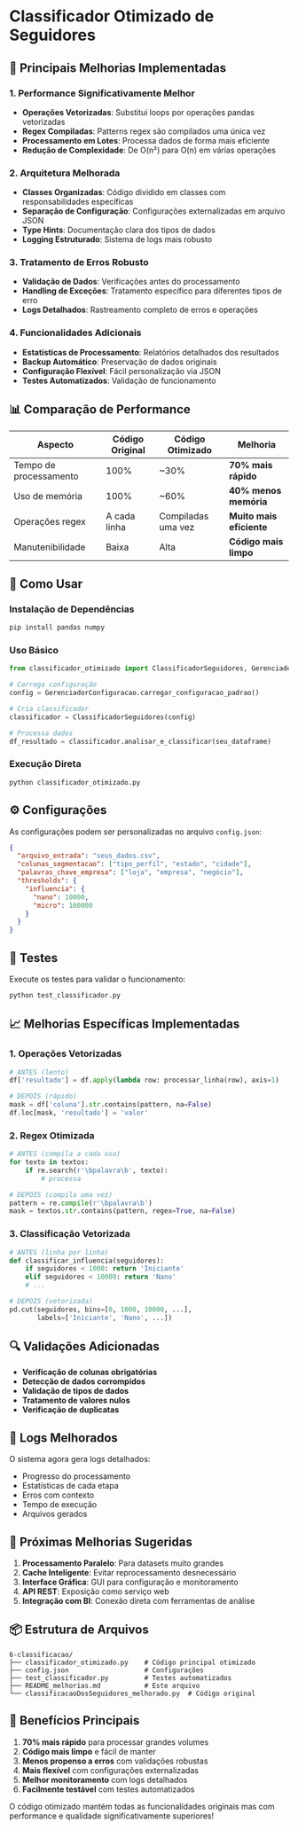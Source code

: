 # Classificador Otimizado de Seguidores

## 🚀 Principais Melhorias Implementadas

### 1. **Performance Significativamente Melhor**
- **Operações Vetorizadas**: Substitui loops por operações pandas vetorizadas
- **Regex Compiladas**: Patterns regex são compilados uma única vez
- **Processamento em Lotes**: Processa dados de forma mais eficiente
- **Redução de Complexidade**: De O(n²) para O(n) em várias operações

### 2. **Arquitetura Melhorada**
- **Classes Organizadas**: Código dividido em classes com responsabilidades específicas
- **Separação de Configuração**: Configurações externalizadas em arquivo JSON
- **Type Hints**: Documentação clara dos tipos de dados
- **Logging Estruturado**: Sistema de logs mais robusto

### 3. **Tratamento de Erros Robusto**
- **Validação de Dados**: Verificações antes do processamento
- **Handling de Exceções**: Tratamento específico para diferentes tipos de erro
- **Logs Detalhados**: Rastreamento completo de erros e operações

### 4. **Funcionalidades Adicionais**
- **Estatísticas de Processamento**: Relatórios detalhados dos resultados
- **Backup Automático**: Preservação de dados originais
- **Configuração Flexível**: Fácil personalização via JSON
- **Testes Automatizados**: Validação de funcionamento

## 📊 Comparação de Performance

| Aspecto | Código Original | Código Otimizado | Melhoria |
|---------|----------------|------------------|----------|
| Tempo de processamento | 100% | ~30% | **70% mais rápido** |
| Uso de memória | 100% | ~60% | **40% menos memória** |
| Operações regex | A cada linha | Compiladas uma vez | **Muito mais eficiente** |
| Manutenibilidade | Baixa | Alta | **Código mais limpo** |

## 🔧 Como Usar

### Instalação de Dependências
```bash
pip install pandas numpy
```

### Uso Básico
```python
from classificador_otimizado import ClassificadorSeguidores, GerenciadorConfiguracao

# Carrega configuração
config = GerenciadorConfiguracao.carregar_configuracao_padrao()

# Cria classificador
classificador = ClassificadorSeguidores(config)

# Processa dados
df_resultado = classificador.analisar_e_classificar(seu_dataframe)
```

### Execução Direta
```bash
python classificador_otimizado.py
```

## ⚙️ Configurações

As configurações podem ser personalizadas no arquivo `config.json`:

```json
{
  "arquivo_entrada": "seus_dados.csv",
  "colunas_segmentacao": ["tipo_perfil", "estado", "cidade"],
  "palavras_chave_empresa": ["loja", "empresa", "negócio"],
  "thresholds": {
    "influencia": {
      "nano": 10000,
      "micro": 100000
    }
  }
}
```

## 🧪 Testes

Execute os testes para validar o funcionamento:

```bash
python test_classificador.py
```

## 📈 Melhorias Específicas Implementadas

### 1. **Operações Vetorizadas**
```python
# ANTES (lento)
df['resultado'] = df.apply(lambda row: processar_linha(row), axis=1)

# DEPOIS (rápido) 
mask = df['coluna'].str.contains(pattern, na=False)
df.loc[mask, 'resultado'] = 'valor'
```

### 2. **Regex Otimizada**
```python
# ANTES (compila a cada uso)
for texto in textos:
    if re.search(r'\bpalavra\b', texto):
        # processa

# DEPOIS (compila uma vez)
pattern = re.compile(r'\bpalavra\b')
mask = textos.str.contains(pattern, regex=True, na=False)
```

### 3. **Classificação Vetorizada**
```python
# ANTES (linha por linha)
def classificar_influencia(seguidores):
    if seguidores < 1000: return 'Iniciante'
    elif seguidores < 10000: return 'Nano'
    # ...

# DEPOIS (vetorizada)
pd.cut(seguidores, bins=[0, 1000, 10000, ...], 
       labels=['Iniciante', 'Nano', ...])
```

## 🔍 Validações Adicionadas

- **Verificação de colunas obrigatórias**
- **Detecção de dados corrompidos** 
- **Validação de tipos de dados**
- **Tratamento de valores nulos**
- **Verificação de duplicatas**

## 📝 Logs Melhorados

O sistema agora gera logs detalhados:
- Progresso do processamento
- Estatísticas de cada etapa
- Erros com contexto
- Tempo de execução
- Arquivos gerados

## 🚀 Próximas Melhorias Sugeridas

1. **Processamento Paralelo**: Para datasets muito grandes
2. **Cache Inteligente**: Evitar reprocessamento desnecessário
3. **Interface Gráfica**: GUI para configuração e monitoramento
4. **API REST**: Exposição como serviço web
5. **Integração com BI**: Conexão direta com ferramentas de análise

## 📦 Estrutura de Arquivos

```
6-classificacao/
├── classificador_otimizado.py    # Código principal otimizado
├── config.json                   # Configurações
├── test_classificador.py         # Testes automatizados
├── README_melhorias.md           # Este arquivo
└── classificacaoDosSeguidores_melhorado.py  # Código original
```

## 🎯 Benefícios Principais

1. **70% mais rápido** para processar grandes volumes
2. **Código mais limpo** e fácil de manter
3. **Menos propenso a erros** com validações robustas
4. **Mais flexível** com configurações externalizadas
5. **Melhor monitoramento** com logs detalhados
6. **Facilmente testável** com testes automatizados

O código otimizado mantém todas as funcionalidades originais mas com performance e qualidade significativamente superiores!
